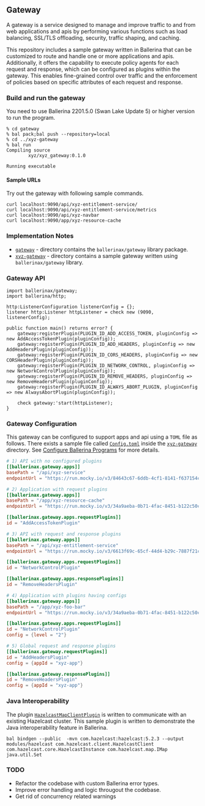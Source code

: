 ## Gateway

A gateway is a service designed to manage and improve traffic to and from web applications and apis by performing various functions such as load balancing, SSL/TLS offloading, security, traffic shaping, and caching.

This repository includes a sample gateway written in Ballerina that can be customized to route and handle one or more applications and apis. Additionally, it offers the capability to execute policy agents for each request and response, which can be configured as plugins within the gateway. This enables fine-grained control over traffic and the enforcement of policies based on specific attributes of each request and response.

### Build and run the gateway
You need to use Ballerina 2201.5.0 (Swan Lake Update 5) or higher version to run the program. 

```
% cd gateway
% bal pack;bal push --repository=local
% cd ../xyz-gateway
% bal run
Compiling source
        xyz/xyz_gateway:0.1.0

Running executable

```

#### Sample URLs
Try out the gateway with following sample commands. 

```
curl localhost:9090/api/xyz-entitlement-service/
curl localhost:9090/api/xyz-entitlement-service/metrics
curl localhost:9090/api/xyz-navbar
curl localhost:9090/app/xyz-resource-cache
```

### Implementation Notes
- [`gateway`](gateway) - directory contains the `ballerinax/gateway` library package. 
- [`xyz-gateway`](samples/xyz-gateway) - directory contains a sample gateway written using `ballerinax/gateway` library.

### Gateway API 

```ballerina
import ballerinax/gateway;
import ballerina/http;

http:ListenerConfiguration listenerConfig = {};
listener http:Listener httpListener = check new (9090, listenerConfig);

public function main() returns error? {
    gateway:registerPlugin(PLUGIN_ID_ADD_ACCESS_TOKEN, pluginConfig => new AddAccessTokenPlugin(pluginConfig));
    gateway:registerPlugin(PLUGIN_ID_ADD_HEADERS, pluginConfig => new AddHeadersPlugin(pluginConfig));
    gateway:registerPlugin(PLUGIN_ID_CORS_HEADERS, pluginConfig => new CORSHeaderPlugin(pluginConfig));
    gateway:registerPlugin(PLUGIN_ID_NETWORK_CONTROL, pluginConfig => new NetworkControlPlugin(pluginConfig));
    gateway:registerPlugin(PLUGIN_ID_REMOVE_HEADERS, pluginConfig => new RemoveHeadersPlugin(pluginConfig));
    gateway:registerPlugin(PLUGIN_ID_ALWAYS_ABORT_PLUGIN, pluginConfig => new AlwaysAbortPlugin(pluginConfig));

    check gateway:'start(httpListener);
}
```

### Gateway Configuration
This gateway can be configured to support apps and api using a `TOML` file as follows. There exists a sample file called [`Config.toml`](samples/xyz-gateway/Config.toml) inside the [`xyz-gateway`](samples/xyz-gateway) directory. See [Configure Ballerina Programs](https://ballerina.io/learn/configure-ballerina-programs/configure-a-sample-ballerina-service/) for more details.

```toml
# 1) API with no configured plugins 
[[ballerinax.gateway.apps]]
basePath = "/api/xyz-service"
endpointUrl = "https://run.mocky.io/v3/84643c67-6ddb-4cf1-8141-f637154c9520"

# 2) Application with request plugins
[[ballerinax.gateway.apps]]
basePath = "/app/xyz-resource-cache"
endpointUrl = "https://run.mocky.io/v3/34a9aeba-0b71-4fac-8451-b122c50cce45"

[[ballerinax.gateway.apps.requestPlugins]]
id = "AddAccessTokenPlugin"

# 3) API with request and response plugins
[[ballerinax.gateway.apps]]
basePath = "/api/xyz-entitlement-service"
endpointUrl = "https://run.mocky.io/v3/6613f69c-65cf-44d4-b29c-7887f21cfd59"

[[ballerinax.gateway.apps.requestPlugins]]
id = "NetworkControlPlugin"

[[ballerinax.gateway.apps.responsePlugins]]
id = "RemoveHeadersPlugin"

# 4) Application with plugins having configs
[[ballerinax.gateway.apps]]
basePath = "/app/xyz-foo-bar"
endpointUrl = "https://run.mocky.io/v3/34a9aeba-0b71-4fac-8451-b122c50cce45"

[[ballerinax.gateway.apps.requestPlugins]]
id = "NetworkControlPlugin"
config = {level = "2"}

# 5) Global request and response plugins
[[ballerinax.gateway.requestPlugins]]
id = "AddHeadersPlugin"
config = {appId = "xyz-app"}

[[ballerinax.gateway.responsePlugins]]
id = "RemoveHeadersPlugin"
config = {appId = "xyz-app"}
```

### Java Interoperability

The plugin [`HazelcastMapClientPlugin`](samples/xyz-gateway/hazelcast_map_client_plugin.bal) is written to communicate with an existing Hazelcast cluster. This sample plugin is written to demonstrate the Java interoperability feature in Ballerina.

```shell
bal bindgen --public  -mvn com.hazelcast:hazelcast:5.2.3 --output modules/hazelcast com.hazelcast.client.HazelcastClient com.hazelcast.core.HazelcastInstance com.hazelcast.map.IMap java.util.Set
```

### TODO
- Refactor the codebase with custom Ballerina error types.
- Improve error handling and logic througout the codebase.
- Get rid of concurrency related warnings